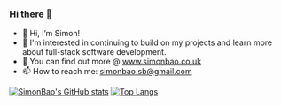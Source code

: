 ### Hi there 👋
- 👋 Hi, I’m Simon!
- 👀 I'm interested in continuing to build on my projects and learn more about full-stack software development.
- 🌱 You can find out more @ www.simonbao.co.uk
- 📫 How to reach me: simonbao.sb@gmail.com

[![SimonBao's GitHub stats](https://github-readme-stats.vercel.app/api?username=simonbao)](https://github.com/simonbao/github-readme-stats) [![Top Langs](https://github-readme-stats.vercel.app/api/top-langs/?username=simonbao)](https://github.com/simonbao/github-readme-stats)

